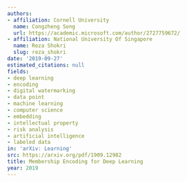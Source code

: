 ```yaml
---
authors:
- affiliation: Cornell University
  name: Congzheng Song
  url: https://academic.microsoft.com/author/2727759672/
- affiliation: National University Of Singapore
  name: Reza Shokri
  slug: reza_shokri
date: '2019-09-27'
estimated_citations: null
fields:
- deep learning
- encoding
- digital watermarking
- data point
- machine learning
- computer science
- embedding
- intellectual property
- risk analysis
- artificial intelligence
- labeled data
in: 'arXiv: Learning'
src: https://arxiv.org/pdf/1909.12982
title: Membership Encoding for Deep Learning
year: 2019
---
```

